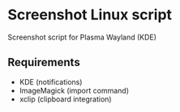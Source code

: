 # Screenshot Linux script
Screenshot script for Plasma Wayland (KDE)

## Requirements
* KDE (notifications)
* ImageMagick (import command)
* xclip (clipboard integration)
